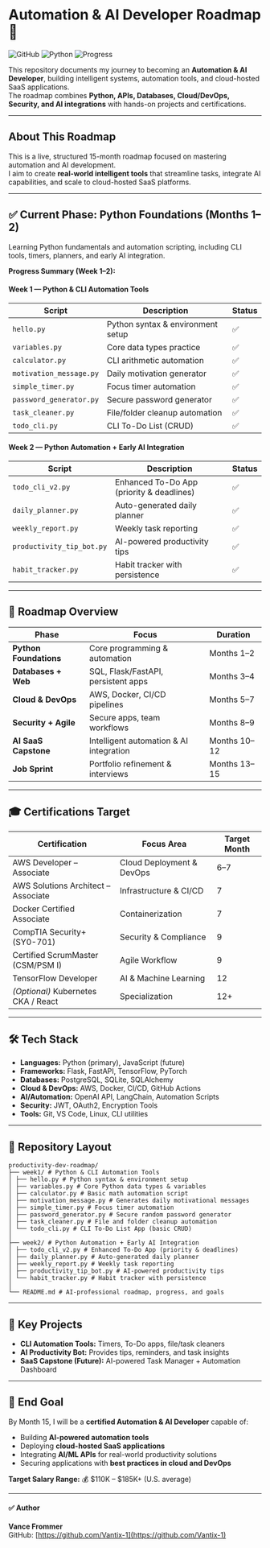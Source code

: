 # Automation & AI Developer Roadmap 🚀
![GitHub](https://img.shields.io/badge/GitHub-Repo-black?logo=github&logoColor=white)
![Python](https://img.shields.io/badge/Python-3.11-blue?logo=python&logoColor=white)
![Progress](https://img.shields.io/badge/Progress-Live-brightblue?style=for-the-badge&logo=github)

This repository documents my journey to becoming an **Automation & AI Developer**, building intelligent systems, automation tools, and cloud-hosted SaaS applications.  
The roadmap combines **Python, APIs, Databases, Cloud/DevOps, Security, and AI integrations** with hands-on projects and certifications.

---

## About This Roadmap
This is a live, structured 15-month roadmap focused on mastering automation and AI development.  
I aim to create **real-world intelligent tools** that streamline tasks, integrate AI capabilities, and scale to cloud-hosted SaaS platforms.

---

## ✅ Current Phase: Python Foundations (Months 1–2)
Learning Python fundamentals and automation scripting, including CLI tools, timers, planners, and early AI integration.

**Progress Summary (Week 1–2):**

#### Week 1 — Python & CLI Automation Tools
| Script | Description | Status |
|--------|-------------|--------|
| `hello.py` | Python syntax & environment setup | ✅ |
| `variables.py` | Core data types practice | ✅ |
| `calculator.py` | CLI arithmetic automation | ✅ |
| `motivation_message.py` | Daily motivation generator | ✅ |
| `simple_timer.py` | Focus timer automation | ✅ |
| `password_generator.py` | Secure password generator | ✅ |
| `task_cleaner.py` | File/folder cleanup automation | ✅ |
| `todo_cli.py` | CLI To-Do List (CRUD) | ✅ |

#### Week 2 — Python Automation + Early AI Integration
| Script | Description | Status |
|--------|-------------|--------|
| `todo_cli_v2.py` | Enhanced To-Do App (priority & deadlines) | ✅ |
| `daily_planner.py` | Auto-generated daily planner | ✅ |
| `weekly_report.py` | Weekly task reporting | ✅ |
| `productivity_tip_bot.py` | AI-powered productivity tips | ✅ |
| `habit_tracker.py` | Habit tracker with persistence | ✅ |

---

## 🧩 Roadmap Overview
| Phase | Focus | Duration |
|-------|-------|----------|
| **Python Foundations** | Core programming & automation | Months 1–2 |
| **Databases + Web** | SQL, Flask/FastAPI, persistent apps | Months 3–4 |
| **Cloud & DevOps** | AWS, Docker, CI/CD pipelines | Months 5–7 |
| **Security + Agile** | Secure apps, team workflows | Months 8–9 |
| **AI SaaS Capstone** | Intelligent automation & AI integration | Months 10–12 |
| **Job Sprint** | Portfolio refinement & interviews | Months 13–15 |

---

## 🎓 Certifications Target
| Certification | Focus Area | Target Month |
|---------------|------------|--------------|
| AWS Developer – Associate | Cloud Deployment & DevOps | 6–7 |
| AWS Solutions Architect – Associate | Infrastructure & CI/CD | 7 |
| Docker Certified Associate | Containerization | 7 |
| CompTIA Security+ (SY0-701) | Security & Compliance | 9 |
| Certified ScrumMaster (CSM/PSM I) | Agile Workflow | 9 |
| TensorFlow Developer | AI & Machine Learning | 12 |
| *(Optional)* Kubernetes CKA / React | Specialization | 12+ |

---

## 🛠️ Tech Stack
- **Languages:** Python (primary), JavaScript (future)  
- **Frameworks:** Flask, FastAPI, TensorFlow, PyTorch  
- **Databases:** PostgreSQL, SQLite, SQLAlchemy  
- **Cloud & DevOps:** AWS, Docker, CI/CD, GitHub Actions  
- **AI/Automation:** OpenAI API, LangChain, Automation Scripts  
- **Security:** JWT, OAuth2, Encryption Tools  
- **Tools:** Git, VS Code, Linux, CLI utilities  

---

## 📂 Repository Layout

```
productivity-dev-roadmap/
├── week1/ # Python & CLI Automation Tools
│ ├── hello.py # Python syntax & environment setup
│ ├── variables.py # Core Python data types & variables
│ ├── calculator.py # Basic math automation script
│ ├── motivation_message.py # Generates daily motivational messages
│ ├── simple_timer.py # Focus timer automation
│ ├── password_generator.py # Secure random password generator
│ ├── task_cleaner.py # File and folder cleanup automation
│ └── todo_cli.py # CLI To-Do List App (basic CRUD)
│
├── week2/ # Python Automation + Early AI Integration
│ ├── todo_cli_v2.py # Enhanced To-Do App (priority & deadlines)
│ ├── daily_planner.py # Auto-generated daily planner
│ ├── weekly_report.py # Weekly task reporting
│ ├── productivity_tip_bot.py # AI-powered productivity tips
│ └── habit_tracker.py # Habit tracker with persistence
│
└── README.md # AI-professional roadmap, progress, and goals

```

---

## 🚀 Key Projects
- **CLI Automation Tools:** Timers, To-Do apps, file/task cleaners  
- **AI Productivity Bot:** Provides tips, reminders, and task insights  
- **SaaS Capstone (Future):** AI-powered Task Manager + Automation Dashboard  

---

## 🌟 End Goal
By Month 15, I will be a **certified Automation & AI Developer** capable of:  
- Building **AI-powered automation tools**  
- Deploying **cloud-hosted SaaS applications**  
- Integrating **AI/ML APIs** for real-world productivity solutions  
- Securing applications with **best practices in cloud and DevOps**

**Target Salary Range:** 💰 $110K – $185K+ (U.S. average)

---

#### ✅ Author
**Vance Frommer**  
GitHub: [https://github.com/Vantix-1](https://github.com/Vantix-1)

